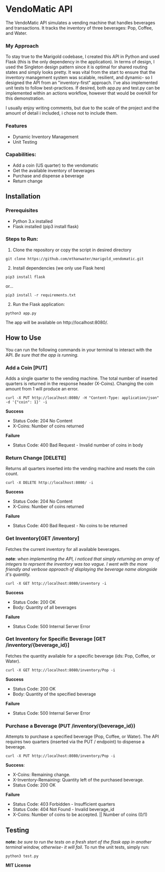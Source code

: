 
# VendoMatic API
The VendoMatic API simulates a vending machine that handles beverages and transactions. It tracks the inventory of three beverages: Pop, Coffee, and Water.

### My Approach
To stay true to the Marigold codebase, I created this API in Python and used Flask (this is the only dependency in the application). In terms of design, I used the Singleton design pattern since it is optimal for shared routing states and simply looks pretty. It was vital from the start to ensure that the inventory management system was scalable, resilient, and dynamic- so I designed the API from an "inventory-first" approach. I've also implemented unit tests to follow best-practices. If desired, both app.py and test.py can be implemented within an actions workflow, however that would be overkill for this demonstration. 

I usually enjoy writing comments, but due to the scale of the project and the amount of detail i included, i chose not to include them.

### Features
- Dynamic Inventory Management
- Unit Testing

### Capabilities:
- Add a coin (US quarter) to the vendomatic
- Get the available inventory of beverages
- Purchase and dispense a beverage
- Return change

## Installation

### Prerequisites
- Python 3.x installed
- Flask installed (pip3 install flask) 


### Steps to Run:
1. Clone the repository or copy the script in desired directory
```
git clone https://github.com/ethanwater/marigold_vendomatic.git
```
2. Install dependencies (we only use Flask here)
```
pip3 install flask
```
or...
```
pip3 install -r requirements.txt
```
2. Run the Flask application:
```
python3 app.py
```
The app will be available on http://localhost:8080/.

## How to Use
You can run the following commands in your terminal to interact with the API. *Be sure that the app is running.*

### Add a Coin [PUT]
Adds a single quarter to the vending machine. The total number of inserted quarters is returned in the response header (X-Coins).
Changing the coin amount from 1 will produce an error.
```
curl -X PUT http://localhost:8080/ -H "Content-Type: application/json" -d '{"coin": 1}' -i
```
**Success**
* Status Code: 204 No Content
* X-Coins: Number of coins returned


**Failure**
- Status Code: 400 Bad Request - Invalid number of coins in body

### Return Change [DELETE]
Returns all quarters inserted into the vending machine and resets the coin count.
```
curl -X DELETE http://localhost:8080/ -i
```
**Success**
* Status Code: 204 No Content
* X-Coins: Number of coins returned
  
**Failure**
- Status Code: 400 Bad Request - No coins to be returned


### Get Inventory[GET /inventory]
Fetches the current inventory for all available beverages.

**note**: *when implementing the API, i noticed that simply returning an array of integers to reprsent the inventory was too vague. I went with the more friendly and verbose approach of displaying the beverage name alongside it's quantity.*
```
curl -X GET http://localhost:8080/inventory -i
```
**Success**
* Status Code: 200 OK
* Body: Quantity of all beverages
  
**Failure**
- Status Code: 500 Internal Server Error


### Get Inventory for Specific Beverage [GET /inventory/{beverage_id}]
Fetches the quantity available for a specific beverage (ids: Pop, Coffee, or Water).
```
curl -X GET http://localhost:8080/inventory/Pop -i
```
**Success**
* Status Code: 200 OK
* Body: Quantity of the specified beverage
  
**Failure**
- Status Code: 500 Internal Server Error

### Purchase a Beverage (PUT /inventory/{beverage_id})
Attempts to purchase a specified beverage (Pop, Coffee, or Water). The API requires two quarters (inserted via the PUT / endpoint) to dispense a beverage.

```
curl -X PUT http://localhost:8080/inventory/Pop -i
```
**Success**:
- X-Coins: Remaining change.
- X-Inventory-Remaining: Quantity left of the purchased beverage.
- Status Code: 200 OK

**Failure**
- Status Code: 403 Forbidden - Insufficient quarters
- Status Code: 404 Not Found - Invalid beverage_id
- X-Coins: Number of coins to be accepted. || Number of coins (0/1)




## Testing
**note:** *be sure to run the tests on a fresh start of the flask app in another terminal window, otherwise- it will fail*.
To run the unit tests, simply run:
```
python3 test.py
```


**MIT License**
